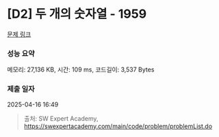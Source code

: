 # [D2] 두 개의 숫자열 - 1959 

[문제 링크](https://swexpertacademy.com/main/code/problem/problemDetail.do?contestProbId=AV5PpoFaAS4DFAUq) 

### 성능 요약

메모리: 27,136 KB, 시간: 109 ms, 코드길이: 3,537 Bytes

### 제출 일자

2025-04-16 16:49



> 출처: SW Expert Academy, https://swexpertacademy.com/main/code/problem/problemList.do